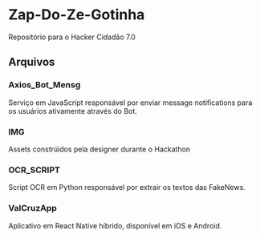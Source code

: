 # Zap-Do-Ze-Gotinha
Repositório para o Hacker Cidadão 7.0

## Arquivos

### Axios_Bot_Mensg 

Serviço em JavaScript responsável por enviar message notifications para os usuários ativamente através do Bot.

### IMG

Assets constrúidos pela designer durante o Hackathon

### OCR_SCRIPT

Script OCR em Python responsável por extrair os textos das FakeNews. 

### ValCruzApp

Aplicativo em React Native híbrido, disponível em iOS e Android.
